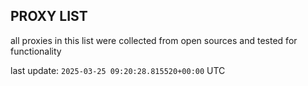 ## PROXY LIST

all proxies in this list were collected from open sources and tested for functionality

last update: `2025-03-25 09:20:28.815520+00:00` UTC